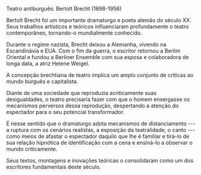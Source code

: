 Teatro antiburguês: Bertolt Brecht (1898-1956)

Bertolt Brecht foi um importante dramaturgo e poeta alemão do século XX. Seus trabalhos artísticos e teóricos influenciaram profundamente o teatro contemporâneo, tornando-o mundialmente conhecido.

Durante o regime nazista, Brecht deixou a Alemanha, vivendo na Escandinávia e  EUA. Com o fim da guerra, o escritor retornou a Berlim Oriental e fundou a Berliner Ensemble com sua esposa e colaboradora de longa data, a atriz Helene Weigel.

A concepção brechtiana de teatro implica um amplo conjunto de críticas ao mundo burguês e capitalista.

Diante de uma sociedade que reproduzia acriticamente suas desigualdades, o teatro precisaria fazer com que o homem enxergasse os mecanismos perversos dessa reprodução, despertando a atenção do espectador para o seu potencial transformador. 

É nesse sentido que o dramaturgo adota mecanismos de distanciamento --- a ruptura com os cenários realistas, a exposição da teatralidade, o canto --- como meios de afastar o espectador daquilo que lhe é familiar e tirá-lo de sua relação hipnótica de identificação com a cena e ensiná-lo a observar o mundo criticamente.

Seus textos, montagens e inovações teóricas o consolidaram como um dos escritores fundamentais deste século.



